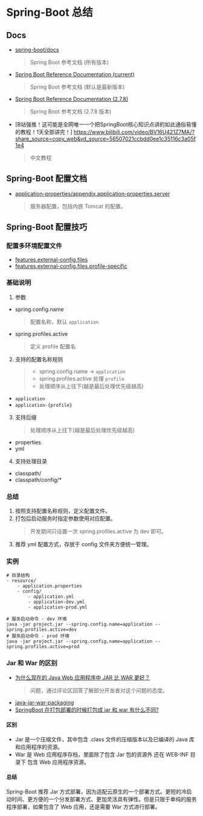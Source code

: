 # Spring-Boot 总结

## Docs

- [spring-boot/docs](https://docs.spring.io/spring-boot/docs/)
  > Spring Boot 参考文档 (所有版本)
- [Spring Boot Reference Documentation (current)](https://docs.spring.io/spring-boot/docs/current/reference/html/index.html)
  > Spring Boot 参考文档 (默认是最新版本)
- [Spring Boot Reference Documentation (2.7.8)](https://docs.spring.io/spring-boot/docs/2.7.8/reference/html/)
  > Spring Boot 参考文档 (2.7.8 版本)
- [B站强推！这可能是全网唯一一个把SpringBoot核心知识点讲的如此通俗易懂的教程！1天全部讲完！] https://www.bilibili.com/video/BV16U421Z7MA/?share_source=copy_web&vd_source=56507021ccbdd0ee1c35116c3a05f1e4
  > 中文教程

## Spring-Boot 配置文档

- [application-properties/appendix.application-properties.server](https://docs.spring.io/spring-boot/docs/2.7.8/reference/html/application-properties.html#appendix.application-properties.server)
  > 服务器配置，包括内嵌 Tomcat 的配置。

## Spring-Boot 配置技巧

### 配置多环境配置文件

- [features.external-config.files](https://docs.spring.io/spring-boot/docs/2.7.8/reference/html/features.html#features.external-config.files)
- [features.external-config.files.profile-specific](https://docs.spring.io/spring-boot/docs/2.7.8/reference/html/features.html#features.external-config.files.profile-specific)

### 基础说明

1. 参数

- spring.config.name
  > 配置名称，默认 `application`
- spring.profiles.active
  > 定义 profile 配置名

2. 支持的配置名称规则
   > - spring.config.name -> `application`
   > - spring.profiles.active 处理 `profile`
   > - 处理顺序从上往下(越是最后处理优先级越高)

- `application`
- `application-{profile}`

3. 支持后缀
   > 处理顺序从上往下(越是最后处理优先级越高)

- properties
- yml

4. 支持处理目录

- classpath/
- classpath/config/\*

### 总结

1. 按照支持配置名称规则，定义配置文件。
2. 打包后启动服务时指定参数使用对应配置。
   > 开发期间只设置一次 spring.profiles.active 为 dev 即可。
3. 推荐 yml 配置方式，存放于 config 文件夹方便统一管理。

### 实例

```
# 目录结构
- resource/
    - application.properties
    - config/
        - application.yml
        - application-dev.yml
        - application-prod.yml

# 服务启动命令 - dev 环境
java -jar project.jar --spring.config.name=application --spring.profiles.active=dev
# 服务启动命令 - prod 环境
java -jar project.jar --spring.config.name=application --spring.profiles.active=prod
```

### Jar 和 War 的区别

- [为什么现在的 Java Web 应用程序中 JAR 比 WAR 更好？](https://www.quora.com/Why-is-JAR-better-than-WAR-in-a-Java-web-application-nowadays)
  > 问题，通过评论区回答了解部分开发者对这个问题的态度。
- [java-jar-war-packaging](https://www.baeldung.com/java-jar-war-packaging)
- [SpringBoot 在打包部署的时候打包成 jar 和 war 有什么不同?](https://cloud.tencent.com/developer/article/2222341)

#### 区别

- Jar 是一个压缩文件，其中包含 .class 文件的压缩版本以及已编译的 Java 库和应用程序的资源。
- War 是 Web 应用程序存档，里面除了包含 Jar 包的资源外 还在 WEB-INF 目录下 包含 Web 应用程序资源。

#### 总结

Spring-Boot 推荐 Jar 方式部署，因为适配云原生的一个部署方式。更短的冷启动时间、更方便的一个分发部署方式、更加灵活具有弹性。但是只限于单纯的服务程序部署，如果包含了 Web 应用，还是需要 War 方式进行部署。
